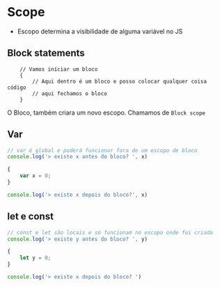 # Scope 

* Escopo determina a visibilidade de alguma variável no JS

## Block statements

```JS
    // Vamos iníciar um bloco
    {
        // Aqui dentro é um bloco e posso colocar qualquer coisa código
        // aqui fechamos o bloco
    }
```

O Bloco, também criara um novo escopo. Chamamos de `Block scope`


## Var 
```js
// var é global e poderá funcionar fora de um escopo de bloco
console.log('> existe x antes do bloco? ', x)

{
    var x = 0;
}

console.log('> existe x depois do bloco?', x)
```


## let e const
````js
// const e let são locais e só funcionam no escopo onde foi criada
console.log('> existe y antes do bloco? ', y)

{
    let y = 0;
}

console.log('> existe x depois do bloco? ')